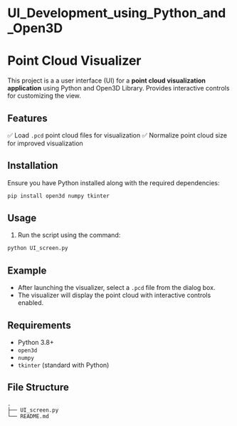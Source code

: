 # UI_Development_using_Python_and_Open3D

# Point Cloud Visualizer

This project is a a user interface (UI) for a **point cloud visualization application** using Python and Open3D Library. Provides interactive controls for customizing the view.


## Features
✅ Load `.pcd` point cloud files for visualization
✅ Normalize point cloud size for improved visualization

## Installation
Ensure you have Python installed along with the required dependencies:

```bash
pip install open3d numpy tkinter
```
## Usage
1. Run the script using the command:

```bash
python UI_screen.py
```
## Example
- After launching the visualizer, select a `.pcd` file from the dialog box.
- The visualizer will display the point cloud with interactive controls enabled.

## Requirements
- Python 3.8+
- `open3d`
- `numpy`
- `tkinter` (standard with Python)

## File Structure
```
.
├── UI_screen.py
└── README.md
```

